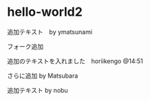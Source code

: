 # hello-world2

追加テキスト　by ymatsunami


フォーク追加



追加のテキストを入れました　horiikengo @14:51

さらに追加 by Matsubara

追加テキスト by nobu



